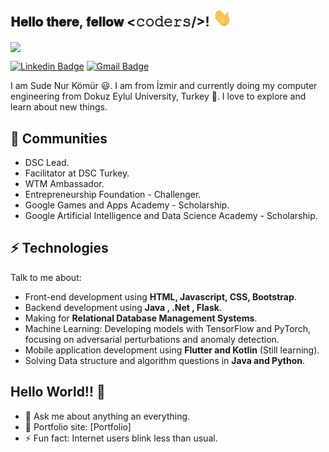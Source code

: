 <h2> 𝐇𝐞𝐥𝐥𝐨 𝐭𝐡𝐞𝐫𝐞, 𝐟𝐞𝐥𝐥𝐨𝐰 <𝚌𝚘𝚍𝚎𝚛𝚜/>! <img src="https://raw.githubusercontent.com/ABSphreak/ABSphreak/master/gifs/Hi.gif" width="30px"></h2>

<img align='center' src='https://user-images.githubusercontent.com/74038190/212284136-03988914-d899-44b4-b1d9-4eeccf656e44.gif' width='200"'>



[![Linkedin Badge](https://img.shields.io/badge/-sudenurkomur-blue?style=flat-square&logo=Linkedin&logoColor=white&link=https://www.linkedin.com/in/sudenurkomur/)](https://www.linkedin.com/in/sudenurkomur/) 
[![Gmail Badge](https://img.shields.io/badge/-sude.sudenur53@gmail.com-c14438?style=flat-square&logo=Gmail&logoColor=white&link=mailto:sudenurkomur1253@gmail.com)](mailto:sudenurkomur1253@gmail.com)




I am Sude Nur Kömür 😃. I am from İzmir and currently doing my computer engineering from Dokuz Eylul University, Turkey 🏫. I love to explore and learn about new things.
## 👯 Communities
* DSC Lead.
* Facilitator at DSC Turkey.
* WTM Ambassador.
* Entrepreneurship Foundation - Challenger.
* Google Games and Apps Academy - Scholarship.
* Google Artificial Intelligence and Data Science Academy - Scholarship.
## ⚡ Technologies
Talk to me about:
- Front-end development using **HTML, Javascript, CSS, Bootstrap**.
- Backend development using **Java , .Net , Flask**.
- Making for **Relational Database Management Systems**.
- Machine Learning: Developing models with TensorFlow and PyTorch, focusing on adversarial perturbations and anomaly detection.
- Mobile application development using **Flutter and Kotlin** (Still learning).
- Solving Data structure and algorithm questions in **Java and Python**.
## Hello World!! 🤔
- 💬 Ask me about anything an everything.
- 🎯 Portfolio site: [Portfolio]
- ⚡ Fun fact: Internet users blink less than usual.
